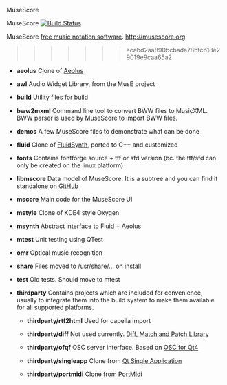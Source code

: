 MuseScore

MuseScore [![Build Status](https://secure.travis-ci.org/musescore/MuseScore.png)](http://travis-ci.org/musescore/MuseScore)

MuseScore [free music notation software](http://musescore.org). http://musescore.org

>>>>>>> ecabd2aa890bcbada78bfcb18e29019e9caa65a2
* **aeolus** Clone of [Aeolus](http://users.skynet.be/solaris/linuxaudio/aeolus.html)

* **awl** Audio Widget Library, from the MusE project

* **build** Utility files for build

* **bww2mxml** Command line tool to convert BWW files to MusicXML. BWW parser is used by MuseScore to import BWW files.

* **demos** A few MuseScore files to demonstrate what can be done

* **fluid** Clone of [FluidSynth](http://sourceforge.net/apps/trac/fluidsynth/), ported to C++ and customized

* **fonts** Contains fontforge source + ttf or sfd version
    (bc. the ttf/sfd can only be created on the linux platform)

* **libmscore** Data model of MuseScore. It is a subtree and you can find it standalone on [GitHub](https://github.com/musescore/LibMuseScore)

* **mscore** Main code for the MuseScore UI

* **mstyle** Clone of KDE4 style Oxygen

* **msynth** Abstract interface to Fluid + Aeolus

* **mtest** Unit testing using QTest

* **omr** Optical music recognition

* **share** Files moved to /usr/share/... on install

* **test** Old tests. Should move to mtest

* **thirdparty** Contains projects which are included for convenience, usually to integrate them into the build system to make them available for all supported platforms.

    * **thirdparty/rtf2html**
    Used for capella import

    * **thirdparty/diff**
    Not used currently. [Diff, Match and Patch Library](http://code.google.com/p/google-diff-match-patch/)

    * **thirdparty/ofqf**
    OSC server interface. Based on [OSC for Qt4](http://www.arnoldarts.de/drupal/?q=ofqf)

    * **thirdparty/singleapp**
    Clone from [Qt Single Application](http://qt.gitorious.org/qt-solutions/qt-solutions/trees/master/qtsingleapplication)

   * **thirdparty/portmidi**
   Clone from [PortMidi](http://portmedia.sourceforge.net/)
